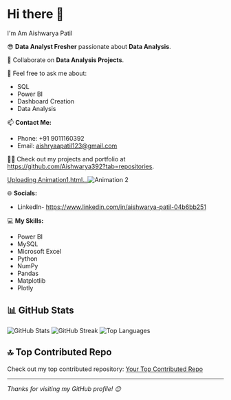 # Hi there 👋
I'm Am Aishwarya Patil

😎 **Data Analyst Fresher** passionate about **Data Analysis**.

🔭 Collaborate on **Data Analysis Projects**.

💬 Feel free to ask me about:
- SQL
- Power BI
- Dashboard Creation
- Data Analysis

📫 **Contact Me:**
- Phone: +91 9011160392
- Email: aishryaapatil123@gmail.com

👨‍💻 Check out my projects and portfolio at https://github.com/Aishwarya392?tab=repositories.

[Uploading Animation1.html…]()![Animation 2](https://github.com/user-attachments/assets/7c40606c-c5bf-4f12-91d4-b8ad19c06c05)


🌐 **Socials:**
- LinkedIn- https://www.linkedin.com/in/aishwarya-patil-04b6bb251
  
💻 **My Skills:**
- Power BI
- MySQL
- Microsoft Excel
- Python
- NumPy
- Pandas
- Matplotlib
- Plotly

## 📊 GitHub Stats

![GitHub Stats](https://github-readme-stats.vercel.app/api?username=Aishwarya392&show_icons=true&hide_border=true)
![GitHub Streak](https://github-readme-streak-stats.herokuapp.com/?user=Aishwarya392&hide_border=true)
![Top Languages](https://github-readme-stats.vercel.app/api/top-langs/?username=Aishwarya392&layout=compact)

## 🔝 Top Contributed Repo

Check out my top contributed repository: [Your Top Contributed Repo](https://github.com/Aishwarya392/your-repo)

---

*Thanks for visiting my GitHub profile! 😊*
